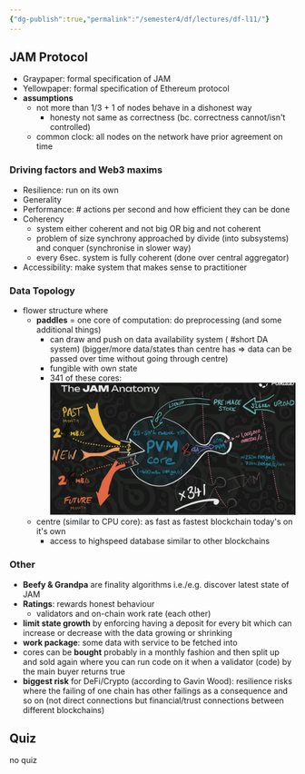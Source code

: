 ```yaml
---
{"dg-publish":true,"permalink":"/semester4/df/lectures/df-l11/"}
---
```


## JAM Protocol
- Graypaper: formal specification of JAM
- Yellowpaper: formal specification of Ethereum protocol
- **assumptions**
	- not more than 1/3 + 1 of nodes behave in a dishonest way
		- honesty not same as correctness (bc. correctness cannot/isn't controlled)
	- common clock: all nodes on the network have prior agreement on time
### Driving factors and Web3 maxims
- Resilience: run on its own
- Generality
- Performance: # actions per second and how efficient they can be done
- Coherency
	- system either coherent and not big OR big and not coherent
	- problem of size synchrony approached by divide (into subsystems) and conquer (synchronise in slower way)
	- every 6sec. system is fully coherent (done over central aggregator)
- Accessibility: make system that makes sense to practitioner 
### Data Topology
- flower structure where
	- **paddles** = one core of computation: do preprocessing (and some additional things)
		- can draw and push on data availability system ( #short DA system) (bigger/more data/states than centre has => data can be passed over time without going through centre)
		- fungible with own state
		- 341 of these cores: ![Pasted image 20240529093009.png](/img/user/Semester4/DF/Lectures/attachments/Pasted%20image%2020240529093009.png)
	- centre (similar to CPU core): as fast as fastest blockchain today's on it's own
		- access to highspeed database similar to other blockchains
### Other
- **Beefy & Grandpa** are finality algorithms i.e./e.g. discover latest state of JAM
- **Ratings**: rewards honest behaviour
	- validators and on-chain work rate (each other)
- **limit state growth** by enforcing having a deposit for every bit which can increase or decrease with the data growing or shrinking
- **work package**: some data with service to be fetched into
- cores can be **bought** probably in a monthly fashion and then split up and sold again where you can run code on it when a validator (code) by the main buyer returns true
- **biggest risk** for DeFi/Crypto (according to Gavin Wood): resilience risks where the failing of one chain has other failings as a consequence and so on (not direct connections but financial/trust connections between different blockchains)
## Quiz
no quiz